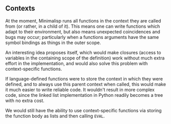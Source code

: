 ## Contexts

At the moment, Minimalisp runs all functions in the context they are called from (or rather, in a child of it). This means one can write functions which adapt to their environment, but also means unexpected coincidences and bugs may occur; particularly when a functions arguments have the same symbol bindings as things in the outer scope.

An interesting idea proposes itself, which would make closures (access to variables in the containing scope of the definition) work without much extra effort in the implementation, and would also solve this problem with context-specific functions.

If language-defined functions were to store the context in which they were defined, and to always use this parent context when called, this would make it much easier to write reliable code. It wouldn't result in more complex code, since the linked list implementation in Python readily becomes a tree with no extra cost.

We would still have the ability to use context-specific functions via storing the function body as lists and then calling `EVAL`.

